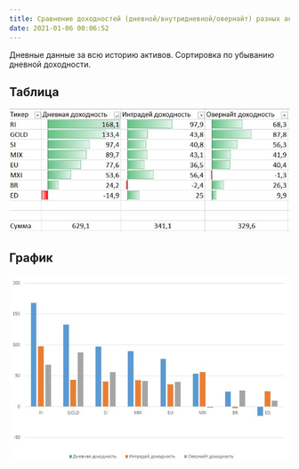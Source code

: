 ```yaml
---
title: Сравнение доходностей (дневной/внутридневной/овернайт) разных активов
date: 2021-01-06 00:06:52
---
```



Дневные данные за всю историю активов. Cортировка по убыванию дневной доходности.

## Таблица
<img src="https://raw.githubusercontent.com/Ragve-hub/scribble/gh-pages/images/f0668f66-3812-412f-82ee-9b342dc8a275.jpg" alt="Фундаментальный анализ">

## График
<img src="https://raw.githubusercontent.com/Ragve-hub/scribble/gh-pages/images/4e6fda4d-80b2-43ab-b785-aaa44aba1d66.jpg" alt="Фундаментальный анализ">






